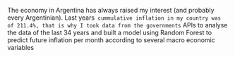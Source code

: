 The economy in Argentina has always raised my interest (and probably every Argentinian). Last years` cummulative inflation in my country was of 211.4%, that is why I took data from the governments` APIs to analyse the data of the last 34 years and built a model using Random Forest to predict future inflation per month according to several macro economic variables
